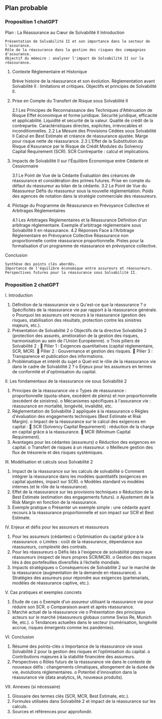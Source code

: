 ## Plan probable 
### Proposition 1 chatGPT

Plan : La Réassurance au Cœur de Solvabilité II
Introduction

    Présentation de Solvabilité II et son importance dans le secteur de l'assurance.
    Rôle de la réassurance dans la gestion des risques des compagnies d'assurance.
    Objectif du mémoire : analyser l'impact de Solvabilité II sur la réassurance.

1. Contexte Réglementaire et Historique

    Brève histoire de la réassurance et son évolution.
    Réglementation avant Solvabilité II : limitations et critiques.
    Objectifs et principes de Solvabilité II.

2. Prise en Compte du Transfert de Risque sous Solvabilité II

    2.1 Les Principes de Reconnaissance des Techniques d'Atténuation de Risque
        Effet économique et forme juridique.
        Sécurité juridique, efficacité et applicabilité.
        Liquidité et sécurité de la valeur.
        Qualité de crédit de la contrepartie.
        Caractéristiques directes, explicites, irrévocables et inconditionnelles.
    2.2 La Mesure des Provisions Cédées sous Solvabilité II
        Calcul en Best Estimate et créance de réassurance ajustée.
        Marge pour risque nette de réassurance.
    2.3 L'Effet de la Substitution du Risque d'Assurance par le Risque de Crédit
        Modules du Solvency Capital Requirement (SCR).
        SCR Contrepartie : calcul et implications.

3. Impacts de Solvabilité II sur l'Équilibre Économique entre Cédante et Cessionnaire

    3.1 Le Point de Vue de la Cédante
        Évaluation des créances de réassurance et considération des primes futures.
        Prise en compte du défaut du réassureur au bilan de la cédante.
    3.2 Le Point de Vue du Réassureur
        Défis du réassureur sous la nouvelle réglementation.
        Poids des agences de notation dans la stratégie commerciale des réassureurs.

4. Pilotage du Programme de Réassurance en Prévoyance Collective et Arbitrages Réglementaires

    4.1 Les Arbitrages Réglementaires et la Réassurance
        Définition d'un arbitrage réglementaire.
        Exemple d'arbitrage réglementaire sous Solvabilité II en réassurance.
    4.2 Réponses Face à l'Arbitrage Réglementaire en Prévoyance Collective
        Réassurance non proportionnelle contre réassurance proportionnelle.
        Pistes pour la formalisation d'un programme de réassurance en prévoyance collective.

Conclusion

    Synthèse des points clés abordés.
    Importance de l'équilibre économique entre assureurs et réassureurs.
    Perspectives futures pour la réassurance sous Solvabilité II.

### Proposition 2 chatGPT

I. Introduction
1.	Définition de la réassurance vie
o	Qu'est-ce que la réassurance ?
o	Spécificités de la réassurance vie par rapport à la réassurance générale.
o	Pourquoi les assureurs ont recours à la réassurance (gestion des risques, stabilisation des résultats, protection contre les sinistres majeurs, etc.).
2.	Présentation de Solvabilité 2
o	Objectifs de la directive Solvabilité 2 (protection des assurés, amélioration de la gestion des risques, harmonisation au sein de l'Union Européenne).
o	Trois piliers de Solvabilité 2 :
	Pilier 1 : Exigences quantitatives (capital réglementaire, SCR, MCR).
	Pilier 2 : Gouvernance et gestion des risques.
	Pilier 3 : Transparence et publication des informations.
3.	Problématique et intérêt du sujet
o	Quel est le rôle de la réassurance vie dans le cadre de Solvabilité 2 ?
o	Enjeux pour les assureurs en termes de conformité et d'optimisation du capital.

II. Les fondamentaux de la réassurance vie sous Solvabilité 2
1.	Principes de la réassurance vie
o	Types de réassurance : proportionnelle (quota-share, excédent de pleins) et non proportionnelle (excédent de sinistres).
o	Mécanismes spécifiques à l'assurance vie : réassurance en mortalité, longévité, invalidité, etc.
2.	Réglementation de Solvabilité 2 appliquée à la réassurance
o	Règles d'évaluation des engagements techniques (Best Estimate et Risk Margin).
o	Impact de la réassurance sur le calcul des exigences en capital :
	SCR (Solvency Capital Requirement) : réduction de la charge en capital grâce à la réassurance.
	MCR (Minimum Capital Requirement).
3.	Avantages pour les cédantes (assureurs)
o	Réduction des exigences en capital.
o	Transfert de risques à un réassureur.
o	Meilleure gestion des flux de trésorerie et des risques systémiques.

III. Modélisation et calculs sous Solvabilité 2
1.	Impact de la réassurance sur les calculs de solvabilité
o	Comment intégrer la réassurance dans les modèles quantitatifs (exigences en capital ajustées, impact sur SCR).
o	Modèles standard vs modèles internes (et le rôle de la réassurance).
2.	Effet de la réassurance sur les provisions techniques
o	Réduction de la Best Estimate (estimation des engagements futurs).
o	Ajustement de la Risk Margin en fonction de la réassurance.
3.	Exemple pratique
o	Présenter un exemple simple : une cédante ayant recours à la réassurance proportionnelle et son impact sur SCR et Best Estimate.

IV. Enjeux et défis pour les assureurs et réassureurs
1.	Pour les assureurs (cédantes)
o	Optimisation du capital grâce à la réassurance.
o	Limites : coût de la réassurance, dépendance aux réassureurs, complexité des contrats.
2.	Pour les réassureurs
o	Défis liés à l'exigence de solvabilité propre aux réassureurs (respect de leurs propres SCR/MCR).
o	Gestion des risques liés à des portefeuilles diversifiés à l’échelle mondiale.
3.	Impacts stratégiques
o	Conséquences de Solvabilité 2 sur le marché de la réassurance (augmentation de la demande en réassurance).
o	Stratégies des assureurs pour répondre aux exigences (partenariats, modèles de réassurance captive, etc.).

V. Cas pratiques et exemples concrets
1.	Étude de cas
o	Exemple d'un assureur utilisant la réassurance vie pour réduire son SCR.
o	Comparaison avant et après réassurance.
2.	Marché actuel de la réassurance vie
o	Présentation des principaux acteurs sur le marché (réassureurs globaux comme Swiss Re, Munich Re, etc.).
o	Tendances actuelles dans le secteur (numérisation, longévité accrue, risques émergents comme les pandémies).

VI. Conclusion
1.	Résumé des points-clés
o	Importance de la réassurance vie sous Solvabilité 2 pour la gestion des risques et l’optimisation du capital.
o	Contributions majeures à la stabilité financière des assureurs.
2.	Perspectives
o	Rôles futurs de la réassurance vie dans le contexte de nouveaux défis : changements climatiques, allongement de la durée de vie, évolutions réglementaires.
o	Potentiel d'innovation dans la réassurance vie (data analytics, IA, nouveaux produits).

VII. Annexes (si nécessaire)
1.	Glossaire des termes clés (SCR, MCR, Best Estimate, etc.).
2.	Formules utilisées dans Solvabilité 2 et impact de la réassurance sur les calculs.
3.	Sources et références pour approfondir.

